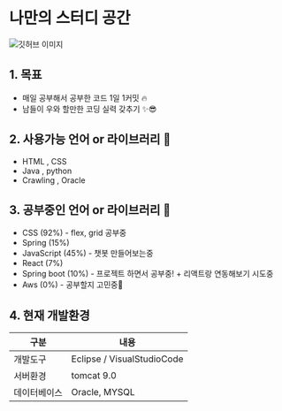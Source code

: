 # 나만의 스터디 공간
![깃허브 이미지](https://user-images.githubusercontent.com/104408863/179223339-9c3d4617-be56-452b-9632-a7033a8a7111.png)

## 1. 목표 
* 매일 공부해서 공부한 코드 1일 1커밋 🔥
* 남들이 우와 할만한 코딩 실력 갖추기 ✨😎


## 2. 사용가능 언어 or 라이브러리 🤗
* HTML , CSS 
* Java  , python
* Crawling , Oracle

## 3. 공부중인 언어 or 라이브러리 🚀
* CSS (92%) - flex, grid 공부중
* Spring (15%) 
* JavaScript (45%) - 챗봇 만들어보는중
* React (7%)  
* Spring boot (10%) - 프로젝트 하면서 공부중! + 리액트랑 연동해보기 시도중
* Aws (0%) - 공부할지 고민중🤔 

## 4. 현재 개발환경
|구분|내용|
|------|---|
|개발도구|Eclipse / VisualStudioCode|
|서버환경|tomcat 9.0|
|데이터베이스|Oracle, MYSQL|

